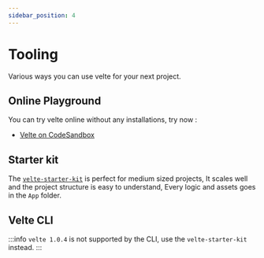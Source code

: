 ```yaml
---
sidebar_position: 4
---
```


# Tooling

Various ways you can use velte for your next project.

## Online Playground

You can try velte online without any installations, try now :
- [Velte on CodeSandbox](https://codesandbox.io/p/sandbox/velte-rspack-y272lm)

## Starter kit

The [`velte-starter-kit`](https://github.com/RoDDy18/velte-starter-kit) is perfect for medium sized projects, It scales well and the project structure is easy to understand, Every logic and assets goes in the `App` folder.

## Velte CLI

:::info
`velte 1.0.4` is not supported by the CLI, use the `velte-starter-kit` instead.
:::


